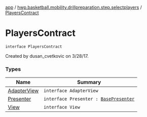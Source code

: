 [app](../../index.md) / [hwp.basketball.mobility.drillpreparation.step.selectplayers](../index.md) / [PlayersContract](.)

# PlayersContract

`interface PlayersContract`

Created by dusan_cvetkovic on 3/28/17.

### Types

| Name | Summary |
|---|---|
| [AdapterView](-adapter-view/index.md) | `interface AdapterView` |
| [Presenter](-presenter/index.md) | `interface Presenter : `[`BasePresenter`](../../hwp.basketball.mobility/-base-presenter/index.md) |
| [View](-view/index.md) | `interface View` |
